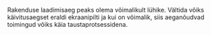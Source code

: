 Rakenduse laadimisaeg peaks olema võimalikult lühike. Vältida võiks
käivitusaegset eraldi ekraanipilti ja kui on võimalik, siis aeganõudvad
toimingud võiks käia taustaprotsessidena.
